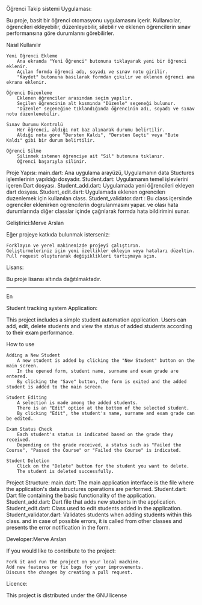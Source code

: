 Öğrenci Takip sistemi Uygulaması:

Bu proje, basit bir öğrenci otomasyonu uygulamasını içerir. Kullanıcılar, öğrencileri ekleyebilir, düzenleyebilir, silebilir ve eklenen öğrencilerin sınav performansına göre durumlarını görebilirler.

Nasıl Kullanılır

    Yeni Öğrenci Ekleme
        Ana ekranda "Yeni Öğrenci" butonuna tıklayarak yeni bir öğrenci eklenir.
        Açılan formda öğrenci adı, soyadı ve sınav notu girilir.
        "Kaydet" butonuna basılarak formdan çıkılır ve eklenen öğrenci ana ekrana eklenir.

    Öğrenci Düzenleme
        Eklenen öğrenciler arasından seçim yapılır.
        Seçilen öğrencinin alt kısmında "Düzenle" seçeneği bulunur.
        "Düzenle" seçeneğine tıklandığında öğrencinin adı, soyadı ve sınav notu düzenlenebilir.

    Sınav Durumu Kontrolü
        Her öğrenci, aldığı not baz alınarak durumu belirtilir.
        Aldığı nota göre "Dersten Kaldı", "Dersten Geçti" veya "Bute Kaldı" gibi bir durum belirtilir.

    Öğrenci Silme
        Silinmek istenen öğrenciye ait "Sil" butonuna tıklanır.
        Öğrenci başarıyla silinir.

Proje Yapısı:
    main.dart: Ana uygulama arayüzü, Uygulamanın data Stuctures işlemlerinin yapıldığı dosyadır.
    Student.dart: Uygulamanın temel işlevlerini içeren Dart dosyası.
    Student_add.dart: Uygulamada yeni öğrencileri ekleyen dart dosyası.
    Student_edit.dart: Uygulamada eklenen ogrencılerı duzenlemek için kullanılan class.
    Student_validator.dart : Bu class içersinde ogrenciler eklenirken ogrencılerin dogrulanmasını yapar. ve olası hata durumlarında diğer classlar içinde çağrılarak formda hata bildirimini sunar.
    


Geliştirici:Merve Arslan

Eğer projeye katkıda bulunmak isterseniz:

    Forklayın ve yerel makinenizde projeyi çalıştırın.
    Geliştirmeleriniz için yeni özellikler ekleyin veya hataları düzeltin.
    Pull request oluşturarak değişiklikleri tartışmaya açın.

Lisans:

Bu proje lisansı altında dağıtılmaktadır. 

---------

En 



Student tracking system Application:

This project includes a simple student automation application. Users can add, edit, delete students and view the status of added students according to their exam performance.

How to use

    Adding a New Student
        A new student is added by clicking the "New Student" button on the main screen.
        In the opened form, student name, surname and exam grade are entered.
        By clicking the "Save" button, the form is exited and the added student is added to the main screen.

    Student Editing
        A selection is made among the added students.
        There is an "Edit" option at the bottom of the selected student.
        By clicking "Edit", the student's name, surname and exam grade can be edited.

    Exam Status Check
        Each student's status is indicated based on the grade they received.
        Depending on the grade received, a status such as "Failed the Course", "Passed the Course" or "Failed the Course" is indicated.

    Student Deletion
        Click on the "Delete" button for the student you want to delete.
        The student is deleted successfully.

Project Structure:
    main.dart: The main application interface is the file where the application's data structures operations are performed.
    Student.dart: Dart file containing the basic functionality of the application.
    Student_add.dart: Dart file that adds new students in the application.
    Student_edit.dart: Class used to edit students added in the application.
    Student_validator.dart: Validates students when adding students within this class. and in case of possible errors, it is called from other classes and presents the error notification in the form.
    


Developer:Merve Arslan

If you would like to contribute to the project:

    Fork it and run the project on your local machine.
    Add new features or fix bugs for your improvements.
    Discuss the changes by creating a pull request.

Licence:

This project is distributed under the GNU license 
